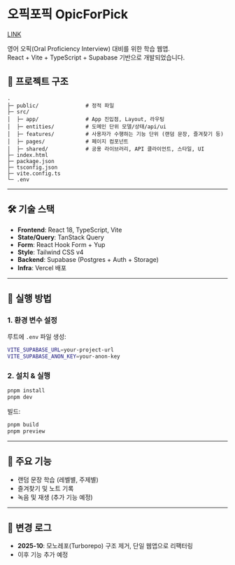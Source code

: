 # 오픽포픽 OpicForPick

[LINK](https://opicforpick-web.vercel.app/)


영어 오픽(Oral Proficiency Interview) 대비를 위한 학습 웹앱.  
React + Vite + TypeScript + Supabase 기반으로 개발되었습니다.  

## 📂 프로젝트 구조

```
.
├─ public/               # 정적 파일
├─ src/
│  ├─ app/               # App 진입점, Layout, 라우팅
│  ├─ entities/          # 도메인 단위 모델/상태/api/ui
│  ├─ features/          # 사용자가 수행하는 기능 단위 (랜덤 문장, 즐겨찾기 등)
│  ├─ pages/             # 페이지 컴포넌트
│  ├─ shared/            # 공용 라이브러리, API 클라이언트, 스타일, UI
├─ index.html
├─ package.json
├─ tsconfig.json
├─ vite.config.ts
└─ .env

````

---

## 🛠️ 기술 스택

- **Frontend**: React 18, TypeScript, Vite
- **State/Query**: TanStack Query
- **Form**: React Hook Form + Yup
- **Style**: Tailwind CSS v4
- **Backend**: Supabase (Postgres + Auth + Storage)
- **Infra**: Vercel 배포

---

## 🚀 실행 방법

### 1. 환경 변수 설정
루트에 `.env` 파일 생성:

```bash
VITE_SUPABASE_URL=your-project-url
VITE_SUPABASE_ANON_KEY=your-anon-key
````

### 2. 설치 & 실행

```bash
pnpm install
pnpm dev
```

빌드:

```bash
pnpm build
pnpm preview
```

---

## 📌 주요 기능

* 랜덤 문장 학습 (레벨별, 주제별)
* 즐겨찾기 및 노트 기록
* 녹음 및 재생 (추가 기능 예정)

---

## 📜 변경 로그

* **2025-10**: 모노레포(Turborepo) 구조 제거, 단일 웹앱으로 리팩터링
* 이후 기능 추가 예정
